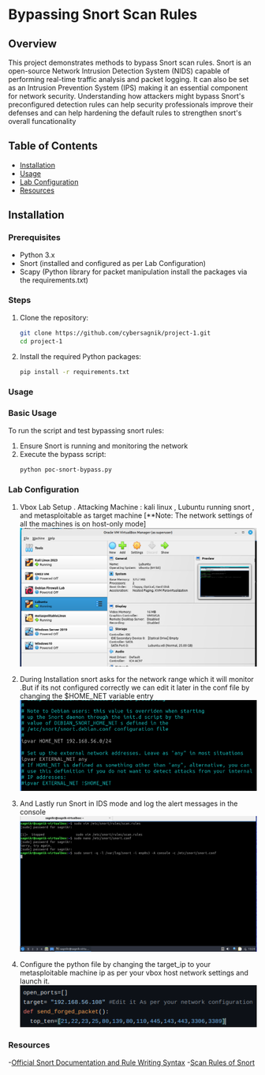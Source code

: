 # Bypassing Snort Scan Rules

## Overview

This project demonstrates methods to bypass Snort scan rules. Snort is an open-source Network Intrusion Detection System (NIDS) capable of performing real-time traffic analysis and packet logging.
It can also be set as an Intrusion Prevention System (IPS) making it an essential component for network security. Understanding how attackers might bypass Snort's preconfigured detection rules can help
security professionals improve their defenses and can help hardening the default rules to strengthen snort's overall funcationality

## Table of Contents
- [Installation](#installation)
- [Usage](#usage)
- [Lab Configuration](#lab-configuration)
- [Resources](#resources)

## Installation

### Prerequisites
- Python 3.x
- Snort (installed and configured as per Lab Configuration)
- Scapy (Python library for packet manipulation install the packages via the requirements.txt)

### Steps

1. Clone the repository:
   ```sh
   git clone https://github.com/cybersagnik/project-1.git
   cd project-1
   ```
2. Install the required Python packages:
   ```sh
   pip install -r requirements.txt
   ```
### Usage

### Basic Usage

To run the script and test bypassing snort rules:
1. Ensure Snort is running and monitoring the network
2. Execute the bypass script:
   ```sh
   python poc-snort-bypass.py
   ```
### Lab Configuration

1. Vbox Lab Setup . Attacking Machine : kali linux , Lubuntu running snort , and metasploitable as target machine [**Note: The network settings of all the machines is on host-only mode]
   ![Lab-Setup](/images/lab_setup.png)

2. During Installation snort asks for the network range which it will monitor .But if its not configured correctly we can edit it later in the conf file by changing the $HOME_NET variable entry
   ![Snort-Conf](/images/snort_config_home_net.png)

3. And Lastly run Snort in IDS mode and log the alert messages in the console
   ![snort-ids-mode](/images/snort-conf.png)
   
5. Configure the python file by changing the target_ip to your metasploitable machine ip as per your vbox host network settings and launch it.
   ![python-config](/images/python_config.png)

### Resources

-[Official Snort Documentation and Rule Writing Syntax](https://docs.snort.org/)
-[Scan Rules of Snort](https://github.com/eldondev/Snort/blob/master/rules/scan.rules)


